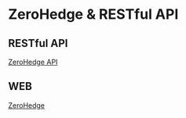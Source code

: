 # ZeroHedge & RESTful API

## RESTful API

[ZeroHedge API](http://zuoqin.t5p.hk/swagger-ui)

## WEB

[ZeroHedge](http://zuoqin.t5p.hk)
